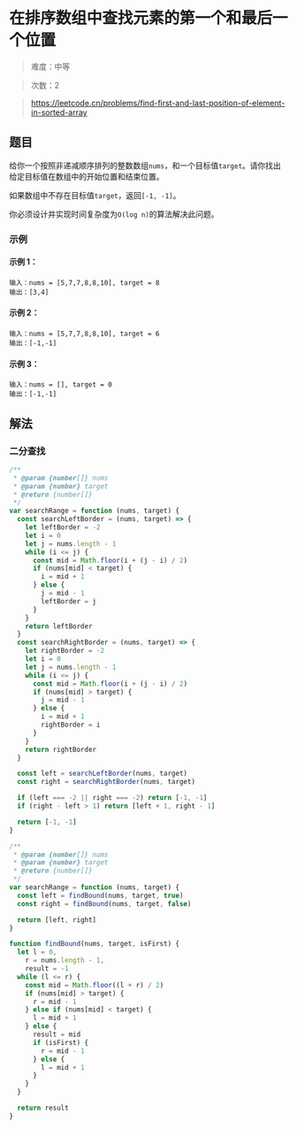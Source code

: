 # 在排序数组中查找元素的第一个和最后一个位置

> 难度：中等

> 次数：2

> https://leetcode.cn/problems/find-first-and-last-position-of-element-in-sorted-array

## 题目

给你一个按照非递减顺序排列的整数数组`nums`，和一个目标值`target`。请你找出给定目标值在数组中的开始位置和结束位置。

如果数组中不存在目标值`target`，返回`[-1, -1]`。

你必须设计并实现时间复杂度为`O(log n)`的算法解决此问题。

### 示例

#### 示例 1：

```
输入：nums = [5,7,7,8,8,10], target = 8
输出：[3,4]
```

#### 示例 2：

```
输入：nums = [5,7,7,8,8,10], target = 6
输出：[-1,-1]
```

#### 示例 3：

```
输入：nums = [], target = 0
输出：[-1,-1]
```

## 解法

### 二分查找

```javascript
/**
 * @param {number[]} nums
 * @param {number} target
 * @return {number[]}
 */
var searchRange = function (nums, target) {
  const searchLeftBorder = (nums, target) => {
    let leftBorder = -2
    let i = 0
    let j = nums.length - 1
    while (i <= j) {
      const mid = Math.floor(i + (j - i) / 2)
      if (nums[mid] < target) {
        i = mid + 1
      } else {
        j = mid - 1
        leftBorder = j
      }
    }
    return leftBorder
  }
  const searchRightBorder = (nums, target) => {
    let rightBorder = -2
    let i = 0
    let j = nums.length - 1
    while (i <= j) {
      const mid = Math.floor(i + (j - i) / 2)
      if (nums[mid] > target) {
        j = mid - 1
      } else {
        i = mid + 1
        rightBorder = i
      }
    }
    return rightBorder
  }

  const left = searchLeftBorder(nums, target)
  const right = searchRightBorder(nums, target)

  if (left === -2 || right === -2) return [-1, -1]
  if (right - left > 1) return [left + 1, right - 1]

  return [-1, -1]
}
```

```javascript
/**
 * @param {number[]} nums
 * @param {number} target
 * @return {number[]}
 */
var searchRange = function (nums, target) {
  const left = findBound(nums, target, true)
  const right = findBound(nums, target, false)

  return [left, right]
}

function findBound(nums, target, isFirst) {
  let l = 0,
    r = nums.length - 1,
    result = -1
  while (l <= r) {
    const mid = Math.floor((l + r) / 2)
    if (nums[mid] > target) {
      r = mid - 1
    } else if (nums[mid] < target) {
      l = mid + 1
    } else {
      result = mid
      if (isFirst) {
        r = mid - 1
      } else {
        l = mid + 1
      }
    }
  }

  return result
}
```
